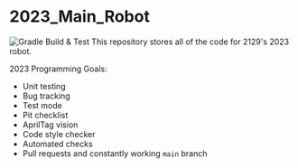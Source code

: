 # 2023_Main_Robot
![Gradle Build & Test](https://github.com/SouthwestRoboticsProgramming/2023_Main_Robot/actions/workflows/on_pr.yml/badge.svg)
This repository stores all of the code for 2129's 2023 robot.

2023 Programming Goals:
- Unit testing
- Bug tracking
- Test mode
- Pit checklist
- AprilTag vision
- Code style checker
- Automated checks
- Pull requests and constantly working `main` branch

